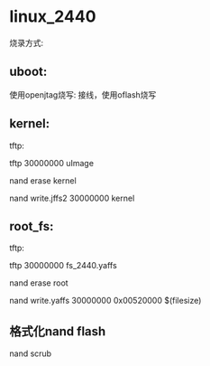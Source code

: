 # linux_2440

烧录方式:

## uboot:
使用openjtag烧写: 接线，使用oflash烧写

## kernel:
tftp:

tftp 30000000 uImage

nand erase kernel

nand write.jffs2 30000000 kernel


## root_fs:

tftp:

tftp 30000000 fs_2440.yaffs

nand erase root

nand write.yaffs 30000000 0x00520000 $(filesize)


## 格式化nand flash

nand scrub

